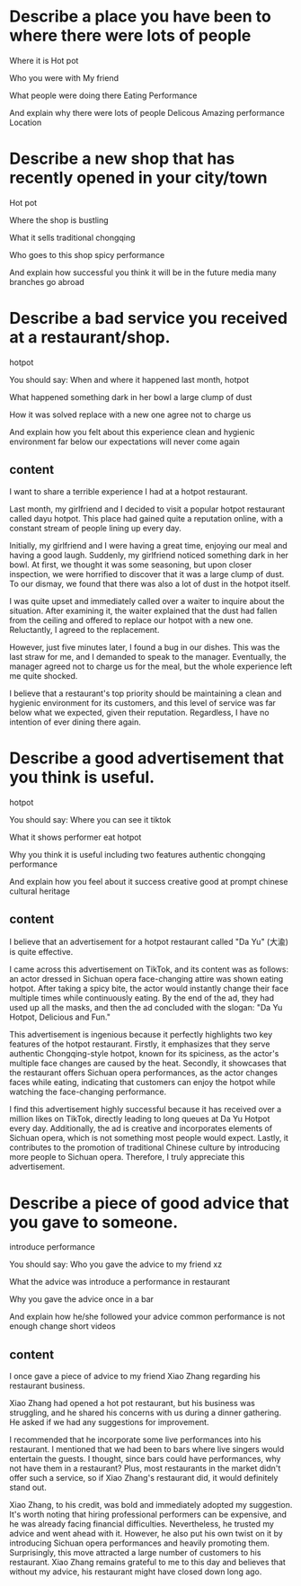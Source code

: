 # Describe a place you have been to where there were lots of people

Where it is
Hot pot

Who you were with
My friend

What people were doing there
Eating
Performance

And explain why there were lots of people
Delicous
Amazing performance
Location

# Describe a new shop that has recently opened in your city/town

Hot pot

Where the shop is
bustling

What it sells
traditional chongqing

Who goes to this shop
spicy
performance

And explain how successful you think it will be in the future
media
many branches
go abroad

# Describe a bad service you received at a restaurant/shop.

hotpot

You should say:
When and where it happened
last month, hotpot

What happened
something dark in her bowl
a large clump of dust

How it was solved
replace with a new one
agree not to charge us

And explain how you felt about this experience
clean and hygienic environment
far below our expectations
will never come again

## content

I want to share a terrible experience I had at a hotpot restaurant.

Last month, my girlfriend and I decided to visit a popular hotpot restaurant called dayu hotpot. This place had gained quite a reputation online, with a constant stream of people lining up every day.

Initially, my girlfriend and I were having a great time, enjoying our meal and having a good laugh. Suddenly, my girlfriend noticed something dark in her bowl. At first, we thought it was some seasoning, but upon closer inspection, we were horrified to discover that it was a large clump of dust. To our dismay, we found that there was also a lot of dust in the hotpot itself.

I was quite upset and immediately called over a waiter to inquire about the situation. After examining it, the waiter explained that the dust had fallen from the ceiling and offered to replace our hotpot with a new one. Reluctantly, I agreed to the replacement.

However, just five minutes later, I found a bug in our dishes. This was the last straw for me, and I demanded to speak to the manager. Eventually, the manager agreed not to charge us for the meal, but the whole experience left me quite shocked.

I believe that a restaurant's top priority should be maintaining a clean and hygienic environment for its customers, and this level of service was far below what we expected, given their reputation. Regardless, I have no intention of ever dining there again.

# Describe a good advertisement that you think is useful.

hotpot

You should say:
Where you can see it
tiktok

What it shows
performer eat hotpot

Why you think it is useful
including two features
authentic chongqing
performance

And explain how you feel about it
success
creative
good at prompt chinese cultural heritage

## content

I believe that an advertisement for a hotpot restaurant called "Da Yu" (大渝) is quite effective.

I came across this advertisement on TikTok, and its content was as follows: an actor dressed in Sichuan opera face-changing attire was shown eating hotpot. After taking a spicy bite, the actor would instantly change their face multiple times while continuously eating. By the end of the ad, they had used up all the masks, and then the ad concluded with the slogan: "Da Yu Hotpot, Delicious and Fun."

This advertisement is ingenious because it perfectly highlights two key features of the hotpot restaurant. Firstly, it emphasizes that they serve authentic Chongqing-style hotpot, known for its spiciness, as the actor's multiple face changes are caused by the heat. Secondly, it showcases that the restaurant offers Sichuan opera performances, as the actor changes faces while eating, indicating that customers can enjoy the hotpot while watching the face-changing performance.

I find this advertisement highly successful because it has received over a million likes on TikTok, directly leading to long queues at Da Yu Hotpot every day. Additionally, the ad is creative and incorporates elements of Sichuan opera, which is not something most people would expect. Lastly, it contributes to the promotion of traditional Chinese culture by introducing more people to Sichuan opera. Therefore, I truly appreciate this advertisement.

# Describe a piece of good advice that you gave to someone.

introduce performance

You should say:
Who you gave the advice to
my friend xz

What the advice was
introduce a performance in restaurant

Why you gave the advice
once in a bar

And explain how he/she followed your advice
common performance is not enough
change
short videos

## content

I once gave a piece of advice to my friend Xiao Zhang regarding his restaurant business.

Xiao Zhang had opened a hot pot restaurant, but his business was struggling, and he shared his concerns with us during a dinner gathering. He asked if we had any suggestions for improvement.

I recommended that he incorporate some live performances into his restaurant. I mentioned that we had been to bars where live singers would entertain the guests. I thought, since bars could have performances, why not have them in a restaurant? Plus, most restaurants in the market didn't offer such a service, so if Xiao Zhang's restaurant did, it would definitely stand out.

Xiao Zhang, to his credit, was bold and immediately adopted my suggestion. It's worth noting that hiring professional performers can be expensive, and he was already facing financial difficulties. Nevertheless, he trusted my advice and went ahead with it. However, he also put his own twist on it by introducing Sichuan opera performances and heavily promoting them. Surprisingly, this move attracted a large number of customers to his restaurant. Xiao Zhang remains grateful to me to this day and believes that without my advice, his restaurant might have closed down long ago.
